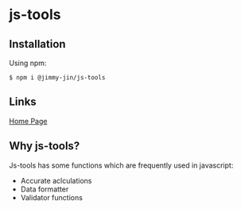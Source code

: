 # js-tools

## Installation

Using npm:

```shell
$ npm i @jimmy-jin/js-tools
```

## Links

[Home Page](https://waitandsee.top/jtool/calculator)

## Why js-tools?

Js-tools has some functions which are frequently used in javascript:

- Accurate aclculations
- Data formatter
- Validator functions
